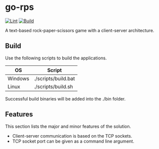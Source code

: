# go-rps

[![Lint](https://github.com/toivjon/go-rps/actions/workflows/lint.yml/badge.svg?branch=main)](https://github.com/toivjon/go-rps/actions/workflows/lint.yml)
[![Build](https://github.com/toivjon/go-rps/actions/workflows/build.yml/badge.svg?branch=main)](https://github.com/toivjon/go-rps/actions/workflows/build.yml)

A text-based rock-paper-scissors game with a client-server architecture.

## Build

Use the following scripts to build the applications.

| OS      | Script              |
| ------- | ------------------- |
| Windows | ./scripts/build.bat |
| Linux   | ./scripts/build.sh  |

Successful build binaries will be added into the ./bin folder.

## Features

This section lists the major and minor features of the solution.

- Client-server communication is based on the TCP sockets.
- TCP socket port can be given as a command line argument.
